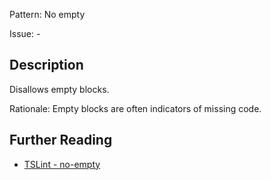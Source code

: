 Pattern: No empty

Issue: -

## Description

Disallows empty blocks.  
  
Rationale: Empty blocks are often indicators of missing code.

## Further Reading

* [TSLint - no-empty](https://palantir.github.io/tslint/rules/no-empty)